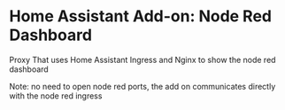 # Home Assistant Add-on: Node Red Dashboard

Proxy That uses Home Assistant Ingress and Nginx to show the node red dashboard

Note: no need to open node red ports, the add on communicates directly with the node red ingress
